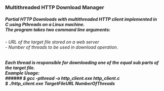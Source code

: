 ### Multithreaded HTTP Download Manager
##### Partial HTTP Downloads with multithreaded HTTP client implemented in C using Pthreads on a Linux machine.<br/>The program takes two command line arguments:
###### - URL of the target file stored on a web server<br/>- Number of threads to be used in download operation.
##### Each thread is responsible for downloading one of the equal sub parts of the target file.<br/>Example Usage:<br/> ###### $ gcc -pthread -o http_client.exe http_client.c<br/>$ ./http_client.exe TargetFileURL NumberOfThreads
